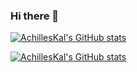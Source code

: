 ### Hi there 👋

[![AchillesKal's GitHub stats](https://github-readme-stats.vercel.app/api?username=AchillesKal&theme=dracula&hide=html,shell)](https://github.com/anuraghazra/github-readme-stats)

[![AchillesKal's GitHub stats](https://github-readme-stats.vercel.app/api/top-langs/?username=AchillesKal&theme=dracula&hide=html,shell)](https://github.com/anuraghazra/github-readme-stats)




<!--
**AchillesKal/AchillesKal** is a ✨ _special_ ✨ repository because its `README.md` (this file) appears on your GitHub profile.

Here are some ideas to get you started:

- 🔭 I’m currently working on ...
- 🌱 I’m currently learning ...
- 👯 I’m looking to collaborate on ...
- 🤔 I’m looking for help with ...
- 💬 Ask me about ...
- 📫 How to reach me: ...
- 😄 Pronouns: ...
- ⚡ Fun fact: ...
-->
